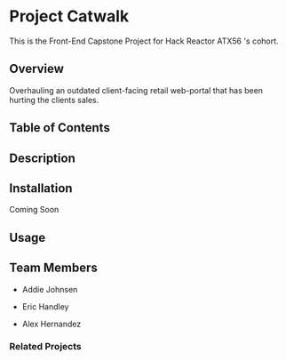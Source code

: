 # Project Catwalk
This is the Front-End Capstone Project for Hack Reactor ATX56 's cohort. 

## Overview
Overhauling an outdated client-facing retail web-portal that has been hurting the clients sales.

## Table of Contents


## Description



## Installation 
Coming Soon


## Usage


## Team Members
* Addie Johnsen 

* Eric Handley 

* Alex Hernandez

### Related Projects 
